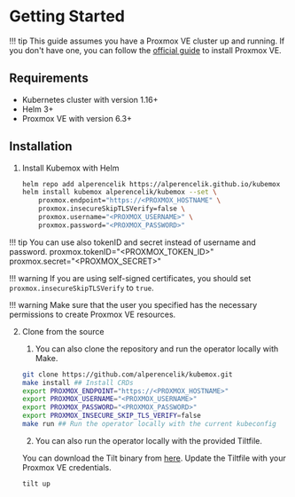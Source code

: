# Getting Started

!!! tip
    This guide assumes you have a Proxmox VE cluster up and running. If you don't have one, you can follow the [official guide](https://pve.proxmox.com/wiki/Installation) to install Proxmox VE.

## Requirements

* Kubernetes cluster with version 1.16+
* Helm 3+
* Proxmox VE with version 6.3+

## Installation

1. Install Kubemox with Helm

    ```bash
    helm repo add alperencelik https://alperencelik.github.io/kubemox
    helm install kubemox alperencelik/kubemox --set \
        proxmox.endpoint="https://<PROXMOX_HOSTNAME" \
        proxmox.insecureSkipTLSVerify=false \
        proxmox.username="<PROXMOX_USERNAME>" \
        proxmox.password="<PROXMOX_PASSWORD>"
    ```

!!! tip
    You can use also tokenID and secret instead of username and password.
        proxmox.tokenID="<PROXMOX_TOKEN_ID>" \
        proxmox.secret="<PROXMOX_SECRET>"

!!! warning
    If you are using self-signed certificates, you should set `proxmox.insecureSkipTLSVerify` to `true`.

!!! warning
    Make sure that the user you specified has the necessary permissions to create Proxmox VE resources. 


2. Clone from the source

    1. You can also clone the repository and run the operator locally with Make. 

    ```bash
    git clone https://github.com/alperencelik/kubemox.git
    make install ## Install CRDs
    export PROXMOX_ENDPOINT="https://<PROXMOX_HOSTNAME>"
    export PROXMOX_USERNAME="<PROXMOX_USERNAME>"
    export PROXMOX_PASSWORD="<PROXMOX_PASSWORD>"
    export PROXMOX_INSECURE_SKIP_TLS_VERIFY=false
    make run ## Run the operator locally with the current kubeconfig
    ```

    2. You can also run the operator locally with the provided Tiltfile. 

    You can download the Tilt binary from [here](https://docs.tilt.dev/install.html). 
    Update the Tiltfile with your Proxmox VE credentials.

    ```bash
    tilt up
    ```
 